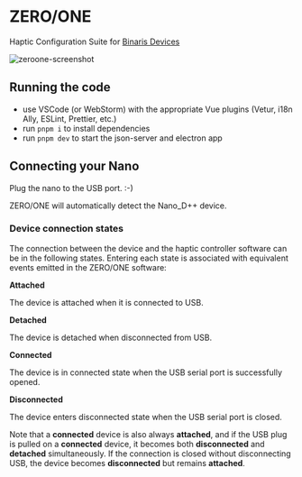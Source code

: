 # ZERO/ONE

Haptic Configuration Suite for [Binaris Devices](https://store.binaris.io/)

![zeroone-screenshot](https://github.com/katbinaris/zeroone/assets/34353377/7c9f576d-e142-4de2-a58f-ebb83ff6a472)

## Running the code

- use VSCode (or WebStorm) with the appropriate Vue plugins (Vetur, i18n Ally, ESLint, Prettier, etc.)
- run `pnpm i` to install dependencies
- run `pnpm dev` to start the json-server and electron app

## Connecting your Nano

Plug the nano to the USB port. :-)

ZERO/ONE will automatically detect the Nano_D++ device.

### Device connection states

The connection between the device and the haptic controller software can be in the following states. Entering each state is associated with equivalent events emitted in the ZERO/ONE software:

**Attached**

The device is attached when it is connected to USB.

**Detached**

The device is detached when disconnected from USB.

**Connected**

The device is in connected state when the USB serial port is successfully opened.

**Disconnected**

The device enters disconnected state when the USB serial port is closed. 

Note that a **connected** device is also always **attached**, and if the USB plug is pulled on a **connected** device, it becomes both **disconnected** and **detached** simultaneously. If the connection is closed without disconnecting USB, the device becomes **disconnected** but remains **attached**.




